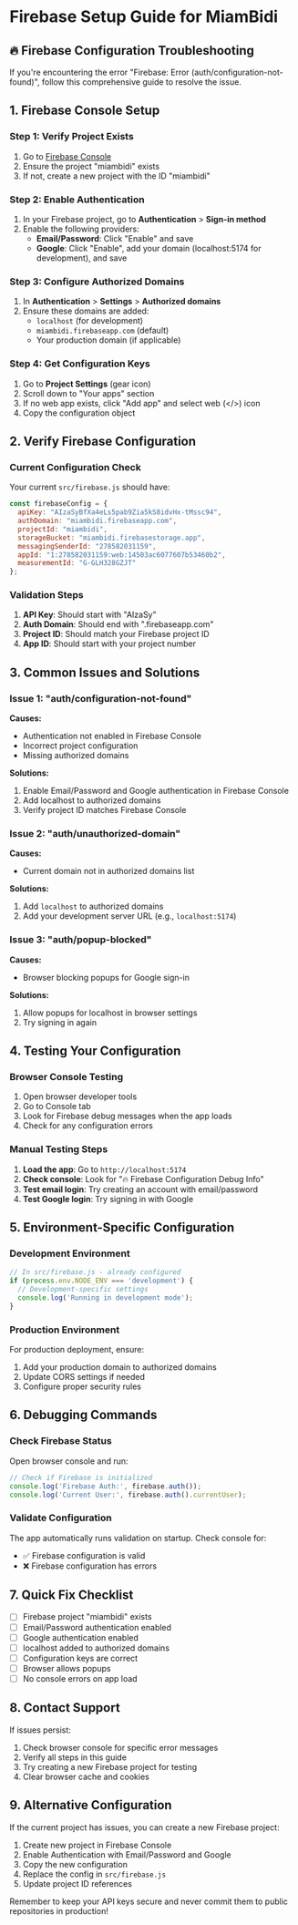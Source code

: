 # Firebase Setup Guide for MiamBidi

## 🔥 Firebase Configuration Troubleshooting

If you're encountering the error "Firebase: Error (auth/configuration-not-found)", follow this comprehensive guide to resolve the issue.

## 1. Firebase Console Setup

### Step 1: Verify Project Exists
1. Go to [Firebase Console](https://console.firebase.google.com/)
2. Ensure the project "miambidi" exists
3. If not, create a new project with the ID "miambidi"

### Step 2: Enable Authentication
1. In your Firebase project, go to **Authentication** > **Sign-in method**
2. Enable the following providers:
   - **Email/Password**: Click "Enable" and save
   - **Google**: Click "Enable", add your domain (localhost:5174 for development), and save

### Step 3: Configure Authorized Domains
1. In **Authentication** > **Settings** > **Authorized domains**
2. Ensure these domains are added:
   - `localhost` (for development)
   - `miambidi.firebaseapp.com` (default)
   - Your production domain (if applicable)

### Step 4: Get Configuration Keys
1. Go to **Project Settings** (gear icon)
2. Scroll down to "Your apps" section
3. If no web app exists, click "Add app" and select web (</>) icon
4. Copy the configuration object

## 2. Verify Firebase Configuration

### Current Configuration Check
Your current `src/firebase.js` should have:

```javascript
const firebaseConfig = {
  apiKey: "AIzaSyBfXa4eLs5pab9Zia5kS8idvHx-tMssc94",
  authDomain: "miambidi.firebaseapp.com",
  projectId: "miambidi",
  storageBucket: "miambidi.firebasestorage.app",
  messagingSenderId: "278582031159",
  appId: "1:278582031159:web:14503ac6077607b53460b2",
  measurementId: "G-GLH328GZJT"
};
```

### Validation Steps
1. **API Key**: Should start with "AIzaSy"
2. **Auth Domain**: Should end with ".firebaseapp.com"
3. **Project ID**: Should match your Firebase project ID
4. **App ID**: Should start with your project number

## 3. Common Issues and Solutions

### Issue 1: "auth/configuration-not-found"
**Causes:**
- Authentication not enabled in Firebase Console
- Incorrect project configuration
- Missing authorized domains

**Solutions:**
1. Enable Email/Password and Google authentication in Firebase Console
2. Add localhost to authorized domains
3. Verify project ID matches Firebase Console

### Issue 2: "auth/unauthorized-domain"
**Causes:**
- Current domain not in authorized domains list

**Solutions:**
1. Add `localhost` to authorized domains
2. Add your development server URL (e.g., `localhost:5174`)

### Issue 3: "auth/popup-blocked"
**Causes:**
- Browser blocking popups for Google sign-in

**Solutions:**
1. Allow popups for localhost in browser settings
2. Try signing in again

## 4. Testing Your Configuration

### Browser Console Testing
1. Open browser developer tools
2. Go to Console tab
3. Look for Firebase debug messages when the app loads
4. Check for any configuration errors

### Manual Testing Steps
1. **Load the app**: Go to `http://localhost:5174`
2. **Check console**: Look for "🔥 Firebase Configuration Debug Info"
3. **Test email login**: Try creating an account with email/password
4. **Test Google login**: Try signing in with Google

## 5. Environment-Specific Configuration

### Development Environment
```javascript
// In src/firebase.js - already configured
if (process.env.NODE_ENV === 'development') {
  // Development-specific settings
  console.log('Running in development mode');
}
```

### Production Environment
For production deployment, ensure:
1. Add your production domain to authorized domains
2. Update CORS settings if needed
3. Configure proper security rules

## 6. Debugging Commands

### Check Firebase Status
Open browser console and run:
```javascript
// Check if Firebase is initialized
console.log('Firebase Auth:', firebase.auth());
console.log('Current User:', firebase.auth().currentUser);
```

### Validate Configuration
The app automatically runs validation on startup. Check console for:
- ✅ Firebase configuration is valid
- ❌ Firebase configuration has errors

## 7. Quick Fix Checklist

- [ ] Firebase project "miambidi" exists
- [ ] Email/Password authentication enabled
- [ ] Google authentication enabled
- [ ] localhost added to authorized domains
- [ ] Configuration keys are correct
- [ ] Browser allows popups
- [ ] No console errors on app load

## 8. Contact Support

If issues persist:
1. Check browser console for specific error messages
2. Verify all steps in this guide
3. Try creating a new Firebase project for testing
4. Clear browser cache and cookies

## 9. Alternative Configuration

If the current project has issues, you can create a new Firebase project:

1. Create new project in Firebase Console
2. Enable Authentication with Email/Password and Google
3. Copy the new configuration
4. Replace the config in `src/firebase.js`
5. Update project ID references

Remember to keep your API keys secure and never commit them to public repositories in production!
